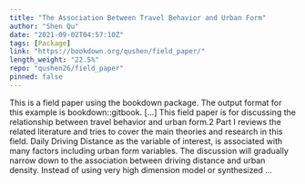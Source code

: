 ```yaml
---
title: "The Association Between Travel Behavior and Urban Form"
author: "Shen Qu"
date: "2021-09-02T04:57:10Z"
tags: [Package]
link: "https://bookdown.org/qushen/field_paper/"
length_weight: "22.5%"
repo: "qushen26/field_paper"
pinned: false
---
```


This is a field paper using the bookdown package. The output format for this example is bookdown::gitbook. [...] This field paper is for discussing the relationship between travel behavior and urban form.2
Part I reviews the related literature and tries to cover the main theories and research in this field.
Daily Driving Distance as the variable of interest, is associated with many factors including urban form variables.
The discussion will gradually narrow down to the association between driving distance and urban density.
Instead of using very high dimension model or synthesized ...
